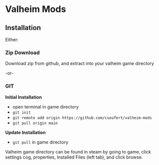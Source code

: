 # Valheim Mods

## Installation

Either:

### Zip Download
Download zip from github, and extract into your valheim game directory

-or-

### GIT

**Initial Installation**

- open terminal in game directory
- `git init`
- `git remote add origin https://github.com/cseufert/valheim-mods`
- `git pull origin main`

**Update Installation**

- `git pull` in game directory

Valheim game directory can be found in steam by going to game, click settings cog, properties, Installed Files (left tab), and click browse.
